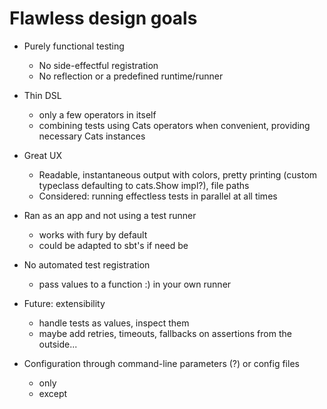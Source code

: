 # Flawless design goals

- Purely functional testing
  - No side-effectful registration
  - No reflection or a predefined runtime/runner

- Thin DSL
  - only a few operators in itself
  - combining tests using Cats operators when convenient, providing necessary Cats instances

- Great UX
  - Readable, instantaneous output with colors, pretty printing (custom typeclass defaulting to cats.Show impl?), file paths
  - Considered: running effectless tests in parallel at all times

- Ran as an app and not using a test runner
  - works with fury by default
  - could be adapted to sbt's if need be

- No automated test registration
  - pass values to a function :) in your own runner

- Future: extensibility
  - handle tests as values, inspect them
  - maybe add retries, timeouts, fallbacks on assertions from the outside...

- Configuration through command-line parameters (?) or config files
  - only
  - except
